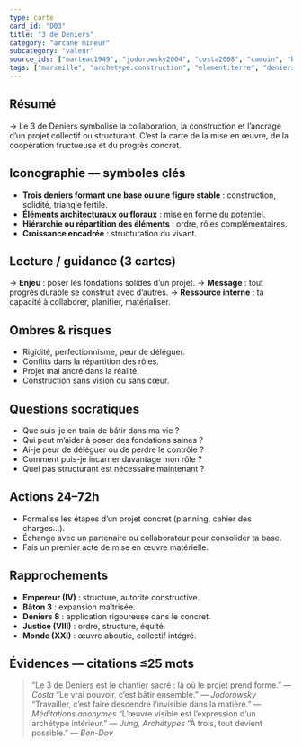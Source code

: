 ```yaml
---
type: carte
card_id: "D03"
title: "3 de Deniers"
category: "arcane mineur"
subcategory: "valeur"
source_ids: ["marteau1949", "jodorowsky2004", "costa2008", "camoin", "bendov2011", "delcamp", "nadolny2018", "jung", "meditations_anonymes", "nichols"]
tags: ["marseille", "archetype:construction", "element:terre", "deniers"]
---
```


## Résumé
→ Le 3 de Deniers symbolise la collaboration, la construction et l’ancrage d’un projet collectif ou structurant. C’est la carte de la mise en œuvre, de la coopération fructueuse et du progrès concret.

## Iconographie — symboles clés
- **Trois deniers formant une base ou une figure stable** : construction, solidité, triangle fertile.
- **Éléments architecturaux ou floraux** : mise en forme du potentiel.
- **Hiérarchie ou répartition des éléments** : ordre, rôles complémentaires.
- **Croissance encadrée** : structuration du vivant.

## Lecture / guidance (3 cartes)
→ **Enjeu** : poser les fondations solides d’un projet.
→ **Message** : tout progrès durable se construit avec d’autres.
→ **Ressource interne** : ta capacité à collaborer, planifier, matérialiser.

## Ombres & risques
- Rigidité, perfectionnisme, peur de déléguer.
- Conflits dans la répartition des rôles.
- Projet mal ancré dans la réalité.
- Construction sans vision ou sans cœur.

## Questions socratiques
- Que suis-je en train de bâtir dans ma vie ?
- Qui peut m’aider à poser des fondations saines ?
- Ai-je peur de déléguer ou de perdre le contrôle ?
- Comment puis-je incarner davantage mon rôle ?
- Quel pas structurant est nécessaire maintenant ?

## Actions 24–72h
- Formalise les étapes d’un projet concret (planning, cahier des charges…).
- Échange avec un partenaire ou collaborateur pour consolider ta base.
- Fais un premier acte de mise en œuvre matérielle.

## Rapprochements
- **Empereur (IV)** : structure, autorité constructive.
- **Bâton 3** : expansion maîtrisée.
- **Deniers 8** : application rigoureuse dans le concret.
- **Justice (VIII)** : ordre, structure, équité.
- **Monde (XXI)** : œuvre aboutie, collectif intégré.

## Évidences — citations ≤25 mots
> “Le 3 de Deniers est le chantier sacré : là où le projet prend forme.” — *Costa*
> “Le vrai pouvoir, c’est bâtir ensemble.” — *Jodorowsky*
> “Travailler, c’est faire descendre l’invisible dans la matière.” — *Méditations anonymes*
> “L’œuvre visible est l’expression d’un archétype intérieur.” — *Jung, Archétypes*
> “À trois, tout devient possible.” — *Ben-Dov*
